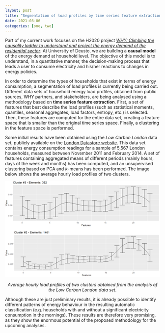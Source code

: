 ```yaml
---
layout: post
title: "Segmentation of load profiles by time series feature extraction"
date: 2021-03-06
categories: [one, two]
---               
```

Part of my current work focuses on the H2020 project [*WHY: Climbing the causality ladder to understand and project the energy demand of the residential sector*](https://cordis.europa.eu/project/id/891943). At University of Deusto, we are building a **causal model** of the energy demand at household level. The objective of this model is to understand, in a quantitative manner, the decision-making process that leads a user to consume electricity and his/her reactions to changes in energy policies.

In order to determine the types of households that exist in terms of energy consumption, a segmentation of load profiles is currently being carried out. Different data sets of household energy load profiles, obtained from public sources, WHY partners, and stakeholders, are being analysed using a methodology based on **time series feature extraction**. First, a set of features that best describe the load profiles (such as statistical moments, quantiles, seasonal aggregates, load factors, entropy, etc.) is selected. Then, these features are computed for the entire data set, creating a feature space that is smaller than the original time series space. Finally, a clustering in the feature space is performed.

Some initial results have been obtained using the *Low Carbon London* data set, publicly available on the [London Datastore website](https://data.london.gov.uk/). This data set contains energy consumption readings for a sample of 5,567 London households, measured between November 2011 and February 2014. A set of features containing aggregated means of different periods (mainly hours, days of the week and months) has been computed, and an unsupervised clustering based on PCA and *k*-means has been performed. The image below shows the average hourly load profiles of two clusters.

![](/img/WHY-clusters.png)
*<center>Average hourly load profiles of two clusters obtained from the analysis of the Low Carbon London data set.</center>*

Although these are just preliminary results, it is already possible to identify different patterns of energy behaviour in the resulting automatic classification (e.g. households with and without a significant electricity consumption in the mornings). These results are therefore very promising, as they show the enormous potential of the proposed methodology for the upcoming analyses.